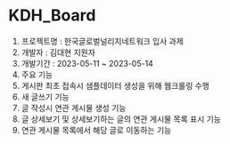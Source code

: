 # KDH_Board
1. 프로젝트명 : 한국글로벌널리지네트워크 입사 과제
2. 개발자 : 김대현 지원자
3. 개발기간 : 2023-05-11 ~ 2023-05-14
4. 주요 기능
  1. 게시판 최초 접속시 샘플데이터 생성을 위해 웹크롤링 수행
  2. 새 글쓰기 기능
  3. 글 작성시 연관 게시물 생성 기능
  4. 글 상세보기 및 상세보기하는 글의 연관 게시물 목록 표시 기능
  5. 연관 게시물 목록에서 해당 글로 이동하는 기능
